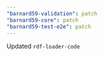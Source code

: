 ```yaml
---
"barnard59-validation": patch
"barnard59-core": patch
"barnard59-test-e2e": patch
---
```


Updated `rdf-loader-code`
